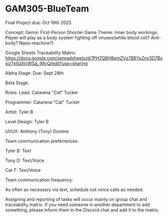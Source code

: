 # GAM305-BlueTeam

Final Project due: Oct 19th 2025

Concept: 
Genre: First-Person Shooter
Game Theme: Inner body workings. Player will play as a body system fighting off viruses(white blood cell? Anti-body? Nano-machine?)

Google Sheets Traceability Matrix: https://docs.google.com/spreadsheets/d/1PH7QBH8emZVz78BYsZnx3D7BssizTk6aXlcWSa_jMvQ/edit?usp=sharing

Alpha Stage:
Due: Sept 28th


Beta Stage:


Roles:
Lead: Catarena "Cat" Tucker 

Programmer: Catarena "Cat" Tucker

Artist: Tyler B

Level Design: Tyler B

UI/UX: Anthony (Tony) Domine


Team communication preferrences:

Tyler B: Text

Tony D: Text/Voice

Cat T: Text/Voice

Team communication frequency:

As often as necessary via text, schedule out voice calls as needed.


Assigning and reporting of tasks will occur mainly on group chat and traceability matrix. If you need someone in another department to add something, please inform them in the Discord chat and add it to the matrix.

